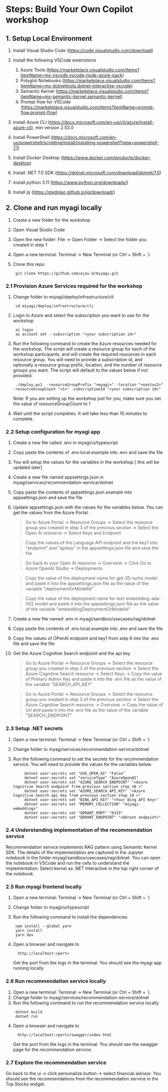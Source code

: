 # Steps: Build Your Own Copilot workshop

## 1. Setup Local Environment

1. Install Visual Studio Code (https://code.visualstudio.com/download)
2. Install the following VSCode extenstions
    1. Azure Tools (https://marketplace.visualstudio.com/items?itemName=ms-vscode.vscode-node-azure-pack)
    2. Polyglot Notebooks (https://marketplace.visualstudio.com/items?itemName=ms-dotnettools.dotnet-interactive-vscode)
    3. Semantic Kernel (https://marketplace.visualstudio.com/items?itemName=ms-semantic-kernel.semantic-kernel)
    4. Prompt flow for VSCode (https://marketplace.visualstudio.com/items?itemName=prompt-flow.prompt-flow)

3. Install Azure CLI (https://docs.microsoft.com/en-us/cli/azure/install-azure-cli), min version 2.53.0
4. Install PowerShell (https://docs.microsoft.com/en-us/powershell/scripting/install/installing-powershell?view=powershell-7.1)
5. Install Docker Desktop (https://www.docker.com/products/docker-desktop)
6. Install .NET 7.0 SDK (https://dotnet.microsoft.com/download/dotnet/7.0)
7. Install python 3.11 (https://www.python.org/downloads/)
8. Install jq (https://stedolan.github.io/jq/download/)


## 2. Clone and run myagi locally

1. Create a new folder for the workshop
2. Open Visual Studio Code
3. Open the new folder: File -> Open Folder -> Select the folder you created in step 1
4. Open a new terminal: Terminal -> New Terminal (or Ctrl + Shift + `)   
5. Clone this repo
   
   ```
    git clone https://github.com/ajai-d/miyagi.git
   ```
### 2.1 Provision Azure Services required for the workshop

1. Change folder to miyagi/deploy/infrastructure/cli
   
   ```
    cd miyagi/deploy/infrastructure/cli
   ```
2. Login to Azure and select the subscription you want to use for the workshop
   
   ```
    az login
    az account set --subscription "<your subscription id>"

   ```
3. Run the following command to create the Azure resources needed for the workshop. The script will create a resource group for each of the workshop participants, and will create the required resources in each resource group. You will need to provide a subscription id, and optionally a resource group prefix, location, and the number of resource groups you want. The script will default to the values below if not provided.
   
   ```
    ./deploy.ps1  -resourceGroupPrefix "<myagi>" -location "<eastus2>" -resourceGroupCount "<1>" -subscriptionId "<your subscription id>"
   ```
   Note: If you are setting up the workshop just for you, make sure you set the value of resourceGroupCount to 1
4. Wait until the script completes. It will take less than 10 minutes to complete.

### 2.2 Setup configuration for myagi app

1. Create a new file called .env in myagi/ui/typescript
2. Copy paste the contents of .env.local.example into .env and save the file
3. You will setup the values for the variables in the workshop [ this will be updated later]
4. Create a new file named appsettings.json in myagi/services/recommendation-service/dotnet
5. Copy paste the contents of appsettings.json.example into appsettings.json and save the file
6. Update appsettings.json with the values for the variables below. You can get the values from the Azure Portal.
   > Go to Azure Portal -> Resource Groups -> Select the resource group you created in step 3 of the previous section -> Select the Open AI resource -> Select Keys and Endpoint

   > Copy the values of the Language API endpoint and the key1 into "endpoint" and "apikey" in the appsettings.json file and save the file

   > Go back to your Open AI resource -> Overview -> Click Go to Azure OpenAI Studio -> Deployments

   > Copy the value of the deployment name for gpt-35-turbo model and paste it into the appsettings.json file as the value of the variable "deploymentOrModelId"

   > Copy the value of the deployment name for text-embedding-ada-002 model and paste it into the appsettings.json file as the value of the variable "embeddingDeploymentOrModelId"

7. Create a new file named .env in myagi/sandbox/usecases/rag/dotnet
8. Copy paste the contents of .env.local.example into .env and save the file
9. Copy the values of OPenAI endpoint and key1 from step 6 into the .env file and save the file
10. Get the Azure Cognitive Search endpoint and the api key
    > Go to Azure Portal -> Resource Groups -> Select the resource group you created in step 3 of the previous section -> Select the Azure Cognitive Search resource -> Select Keys -> Copy the value of Primary Admin Key and paste it into the .env file as the value of the variable "SEARCH_API_KEY"

    > Go to Azure Portal -> Resource Groups -> Select the resource group you created in step 3 of the previous section -> Select the Azure Cognitive Search resource -> Overview -> Copy the value of Url and paste it into the .env file as the value of the variable "SEARCH_ENDPOINT"

### 2.3 Setup .NET secrets

1. Open a new terminal: Terminal -> New Terminal (or Ctrl + Shift + `)
2. Change folder to myagi/services/recommendation-service/dotnet
3. Run the following command to set the secrets for the recommendation service. You will need to provide the values for the variables below.
   
   ```
        dotnet user-secrets set "USE_OPEN_AI" "False"
        dotnet user-secrets set "serviceType" "AzureOpenAI"
        dotnet user-secrets set "AZURE_SEARCH_ENDPOINT" "<Azure Cognitive Search endpoint from previous section step 10 >"
        dotnet user-secrets set "AZURE_SEARCH_API_KEY" "<Azure Cognitive Search api key from previous section step 10 >"
        dotnet user-secrets set "BING_API_KEY" "<Your Bing API Key>"
        dotnet user-secrets set "MEMORY_COLLECTION" "miyagi-embeddings"
        dotnet user-secrets set "QDRANT_PORT" "6333"
        dotnet user-secrets set "QDRANT_ENDPOINT" "<Qdrant endpoint>"

   ```
### 2.4 Understanding implementation of the recommendation service

Recommendation service implements RAG pattern using Semantic Kernel SDK. The details of the implementation are captured in the Jupyter notebook in the folder miyagi/sandbox/usecases/rag/dotnet. You can open the notebook in VSCode and run the cells to understand the implementation. Select kernel as .NET Interactive in the top right corner of the notebook.

### 2.5 Run myagi frontend locally

1. Open a new terminal: Terminal -> New Terminal (or Ctrl + Shift + `)
2. Change folder to myagi/ui/typescript
3. Run the following command to install the dependencies
   
    ```
     npm install --global yarn
     yarn install
     yarn dev
    ```
4. Open a browser and navigate to
   ```
     http://localhost:<port>
   ```
   Get the port from the logs in the terminal. You should see the myagi app running locally.
   
### 2.6 Run recommendation service locally
1. Open a new terminal: Terminal -> New Terminal (or Ctrl + Shift + `)
2. Change folder to myagi/services/recommendation-service/dotnet
3. Run the following command to run the recommendation service locally
    ```
     dotnet build
     dotnet run
    ```
4. Open a browser and navigate to
   ```
     http://localhost:<port>/swagger/index.html
   ```
   Get the port from the logs in the terminal. You should see the swagger page for the recommendation service.

### 2.7 Explore the recommendation service

Go back to the ui -> click personalize button -> select financial advisor. You should see the recommendations from the recommendation service in the Top Stocks widget.






